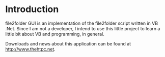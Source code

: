 # Introduction #

file2folder GUI is an implementation of the file2folder script written in VB .Net.  Since I am not a developer, I intend to use this little project to learn a little bit about VB and programming, in general.

Downloads and news about this application can be found at http://www.thehtpc.net.